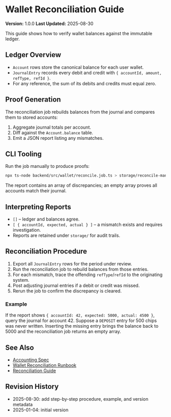 # Wallet Reconciliation Guide

**Version:** 1.0.0
**Last Updated:** 2025-08-30

This guide shows how to verify wallet balances against the immutable ledger.

## Ledger Overview
- `Account` rows store the canonical balance for each user wallet.
- `JournalEntry` records every debit and credit with `{ accountId, amount, refType, refId }`.
- For any reference, the sum of its debits and credits must equal zero.

## Proof Generation
The reconciliation job rebuilds balances from the journal and compares them to stored accounts:

1. Aggregate journal totals per account.
2. Diff against the `Account.balance` table.
3. Emit a JSON report listing any mismatches.

## CLI Tooling
Run the job manually to produce proofs:

```bash
npx ts-node backend/src/wallet/reconcile.job.ts > storage/reconcile-manual.json
```

The report contains an array of discrepancies; an empty array proves all accounts match their journal.

## Interpreting Reports
- `[]` – ledger and balances agree.
- `[ { accountId, expected, actual } ]` – a mismatch exists and requires investigation.
- Reports are retained under `storage/` for audit trails.

## Reconciliation Procedure

1. Export all `JournalEntry` rows for the period under review.
2. Run the reconciliation job to rebuild balances from those entries.
3. For each mismatch, trace the offending `refType`/`refId` to the originating system.
4. Post adjusting journal entries if a debit or credit was missed.
5. Rerun the job to confirm the discrepancy is cleared.

### Example

If the report shows `{ accountId: 42, expected: 5000, actual: 4500 }`, query the journal for account 42. Suppose a `DEPOSIT` entry for 500 chips was never written. Inserting the missing entry brings the balance back to 5000 and the reconciliation job returns an empty array.

## See Also
- [Accounting Spec](../accounting.md)
- [Wallet Reconciliation Runbook](../runbooks/wallet-reconciliation.md)
- [Reconciliation Guide](../handbook/reconciliation-guide.md)

## Revision History
- 2025-08-30: add step-by-step procedure, example, and version metadata
- 2025-01-04: initial version
